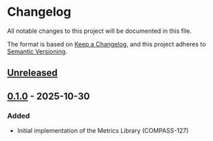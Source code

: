 # Changelog

All notable changes to this project will be documented in this file.

The format is based on [Keep a Changelog](https://keepachangelog.com/en/1.0.0/),
and this project adheres to [Semantic Versioning](https://semver.org/spec/v2.0.0.html).

## [Unreleased]

## [0.1.0] - 2025-10-30

### Added

- Initial implementation of the Metrics Library (COMPASS-127)

[unreleased]: https://github.com/OHSU-OCTRI/metrics-lib/compare/v0.1.0...HEAD
[0.1.0]: https://github.com/OHSU-OCTRI/metrics-lib/compare/b398fac2038a635d3bc7322f004fbf78d6f1bbfd...v0.1.0

